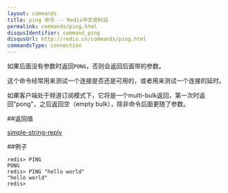 ```yaml
---
layout: commands
title: ping 命令 -- Redis中文资料站
permalink: commands/ping.html
disqusIdentifier: command_ping
disqusUrl: http://redis.cn/commands/ping.html
commandsType: connection
---
```


如果后面没有参数时返回`PONG`，否则会返回后面带的参数。

这个命令经常用来测试一个连接是否还是可用的，或者用来测试一个连接的延时。

如果客户端处于频道订阅模式下，它将是一个multi-bulk返回，第一次时返回"pong"，之后返回空（empty bulk），除非命令后面更随了参数。

##返回值

[simple-string-reply](/topics/protocol.html#simple-string-reply)

##例子

	redis> PING
	PONG
	redis> PING "hello world"
	"hello world"
	redis>